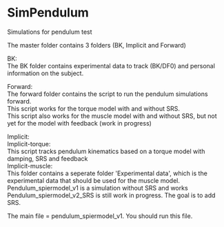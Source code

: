 # SimPendulum
Simulations for pendulum test 

The master folder contains 3 folders (BK, Implicit and Forward)

BK:      
The BK folder contains experimental data to track (BK/DF0) and personal information on the subject. 

Forward:    
The forward folder contains the script to run the pendulum simulations forward.                     
This script works for the torque model with and without SRS.                         
This script also works for the muscle model with and without SRS, but not yet for the model with feedback (work in progress)                    

Implicit:   
Implicit-torque:   
This script tracks pendulum kinematics based on a torque model with damping, SRS and feedback                                  
Implicit-muscle:    
This folder contains a seperate folder 'Experimental data', which is the experimental data that should be used for the muscle model.                           
Pendulum_spiermodel_v1 is a simulation without SRS and works                          
Pendulum_spiermodel_v2_SRS is still work in progress. The goal is to add SRS.                             

The main file = pendulum_spiermodel_v1. You should run this file. 


